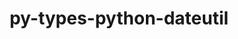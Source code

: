 ---
title: "py-types-python-dateutil"
layout: cache
categories: [package, develop-2024-09-22]
meta: {"versions": ["2.8.19.14"], "compilers": ["gcc@=11.1.0", "gcc@=11.4.0", "gcc@=9.4.0", "oneapi@=2024.2.1"], "oss": ["ubuntu20.04", "ubuntu22.04"], "platforms": ["linux"], "targets": ["neoverse_v1", "neoverse_v2", "ppc64le", "x86_64_v3"], "stacks": ["data-vis-sdk", "e4s-neoverse-v2", "e4s-neoverse_v1", "e4s-oneapi", "e4s-power", "root"], "num_specs": 5, "num_specs_by_stack": {"root": 5, "e4s-power": 1, "data-vis-sdk": 1, "e4s-neoverse_v1": 1, "e4s-neoverse-v2": 1, "e4s-oneapi": 1}}
spec_details: [{"hash": "yykszypwiwpldpco65uvm3tp7lstiuid", "compiler": "gcc@=9.4.0", "versions": ["2.8.19.14"], "os": "ubuntu20.04", "platform": "linux", "target": "ppc64le", "variants": ["build_system=python_pip"], "stacks": ["root", "e4s-power"], "size": "-", "tarball": "https://binaries.spack.io/releases/develop-2024-09-22/build_cache/linux-ubuntu20.04-ppc64le/gcc-9.4.0/py-types-python-dateutil-2.8.19.14/linux-ubuntu20.04-ppc64le-gcc-9.4.0-py-types-python-dateutil-2.8.19.14-yykszypwiwpldpco65uvm3tp7lstiuid.spack"}, {"hash": "o6ef4s4hxenyc4tmgtkqcdkfxxs55bfv", "compiler": "gcc@=11.1.0", "versions": ["2.8.19.14"], "os": "ubuntu20.04", "platform": "linux", "target": "x86_64_v3", "variants": ["build_system=python_pip"], "stacks": ["root", "data-vis-sdk"], "size": "-", "tarball": "https://binaries.spack.io/releases/develop-2024-09-22/build_cache/linux-ubuntu20.04-x86_64_v3/gcc-11.1.0/py-types-python-dateutil-2.8.19.14/linux-ubuntu20.04-x86_64_v3-gcc-11.1.0-py-types-python-dateutil-2.8.19.14-o6ef4s4hxenyc4tmgtkqcdkfxxs55bfv.spack"}, {"hash": "id6m3skm7vmwnknjrlyaljrl6tw42dab", "compiler": "gcc@=11.4.0", "versions": ["2.8.19.14"], "os": "ubuntu22.04", "platform": "linux", "target": "neoverse_v1", "variants": ["build_system=python_pip"], "stacks": ["root", "e4s-neoverse_v1"], "size": "-", "tarball": "https://binaries.spack.io/releases/develop-2024-09-22/build_cache/linux-ubuntu22.04-neoverse_v1/gcc-11.4.0/py-types-python-dateutil-2.8.19.14/linux-ubuntu22.04-neoverse_v1-gcc-11.4.0-py-types-python-dateutil-2.8.19.14-id6m3skm7vmwnknjrlyaljrl6tw42dab.spack"}, {"hash": "k7xzomuv7s7i2fqiwi2ila7w35ypmo5g", "compiler": "gcc@=11.4.0", "versions": ["2.8.19.14"], "os": "ubuntu22.04", "platform": "linux", "target": "neoverse_v2", "variants": ["build_system=python_pip"], "stacks": ["root", "e4s-neoverse-v2"], "size": "-", "tarball": "https://binaries.spack.io/releases/develop-2024-09-22/build_cache/linux-ubuntu22.04-neoverse_v2/gcc-11.4.0/py-types-python-dateutil-2.8.19.14/linux-ubuntu22.04-neoverse_v2-gcc-11.4.0-py-types-python-dateutil-2.8.19.14-k7xzomuv7s7i2fqiwi2ila7w35ypmo5g.spack"}, {"hash": "ftsp6ph4qnera6jb57q5pzsr3jotrlme", "compiler": "oneapi@=2024.2.1", "versions": ["2.8.19.14"], "os": "ubuntu22.04", "platform": "linux", "target": "x86_64_v3", "variants": ["build_system=python_pip"], "stacks": ["root", "e4s-oneapi"], "size": "-", "tarball": "https://binaries.spack.io/releases/develop-2024-09-22/build_cache/linux-ubuntu22.04-x86_64_v3/oneapi-2024.2.1/py-types-python-dateutil-2.8.19.14/linux-ubuntu22.04-x86_64_v3-oneapi-2024.2.1-py-types-python-dateutil-2.8.19.14-ftsp6ph4qnera6jb57q5pzsr3jotrlme.spack"}]
---